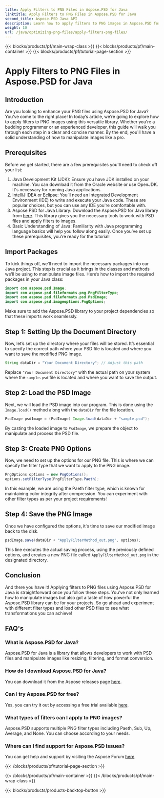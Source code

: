 ```yaml
---
title: Apply Filters to PNG Files in Aspose.PSD for Java
linktitle: Apply Filters to PNG Files in Aspose.PSD for Java
second_title: Aspose.PSD Java API
description: Learn how to apply filters to PNG images in Aspose.PSD for Java with this detailed guide. Simple steps for stunning image results.
weight: 10
url: /java/optimizing-png-files/apply-filters-png-files/
---
```


{{< blocks/products/pf/main-wrap-class >}}
{{< blocks/products/pf/main-container >}}
{{< blocks/products/pf/tutorial-page-section >}}

# Apply Filters to PNG Files in Aspose.PSD for Java

## Introduction
Are you looking to enhance your PNG files using Aspose.PSD for Java? You’ve come to the right place! In today’s article, we’re going to explore how to apply filters to PNG images using this versatile library. Whether you're a budding programmer or an experienced developer, this guide will walk you through each step in a clear and concise manner. By the end, you'll have a solid understanding of how to manipulate images like a pro.
## Prerequisites
Before we get started, there are a few prerequisites you'll need to check off your list:
1. Java Development Kit (JDK): Ensure you have JDK installed on your machine. You can download it from the Oracle website or use OpenJDK. It's necessary for running Java applications.
2. IntelliJ IDEA or Eclipse: You’ll need an Integrated Development Environment (IDE) to write and execute your Java code. These are popular choices, but you can use any IDE you're comfortable with.
3. Aspose.PSD for Java Library: Download the Aspose.PSD for Java library from [here](https://releases.aspose.com/psd/java/). This library gives you the necessary tools to work with PSD files and apply filters to images.
4. Basic Understanding of Java: Familiarity with Java programming language basics will help you follow along easily.
Once you've set up these prerequisites, you're ready for the tutorial!
## Import Packages
To kick things off, we’ll need to import the necessary packages into our Java project. This step is crucial as it brings in the classes and methods we’ll be using to manipulate image files.
Here’s how to import the required packages in your Java class:
```java
import com.aspose.psd.Image;
import com.aspose.psd.fileformats.png.PngFilterType;
import com.aspose.psd.fileformats.psd.PsdImage;
import com.aspose.psd.imageoptions.PngOptions;
```
Make sure to add the Aspose.PSD library to your project dependencies so that these imports work seamlessly.

## Step 1: Setting Up the Document Directory
Now, let’s set up the directory where your files will be stored. It’s essential to specify the correct path where your PSD file is located and where you want to save the modified PNG image.
```java
String dataDir = "Your Document Directory"; // Adjust this path
```
Replace `"Your Document Directory"` with the actual path on your system where the `sample.psd` file is located and where you want to save the output.
## Step 2: Load the PSD Image
Next, we will load the PSD image into our program. This is done using the `Image.load()` method along with the `dataDir` for the file location.
```java
PsdImage psdImage = (PsdImage) Image.load(dataDir + "sample.psd");
```
By casting the loaded image to `PsdImage`, we prepare the object to manipulate and process the PSD file. 
## Step 3: Create PNG Options
Now, we need to set up the options for our PNG file. This is where we can specify the filter type that we want to apply to the PNG image.
```java
PngOptions options = new PngOptions();
options.setFilterType(PngFilterType.Paeth);
```
In this example, we are using the Paeth filter type, which is known for maintaining color integrity after compression. You can experiment with other filter types as per your project requirements!
## Step 4: Save the PNG Image
Once we have configured the options, it's time to save our modified image back to the disk.
```java
psdImage.save(dataDir + "ApplyFilterMethod_out.png", options);
```
This line executes the actual saving process, using the previously defined options, and creates a new PNG file called `ApplyFilterMethod_out.png` in the designated directory.
## Conclusion
And there you have it! Applying filters to PNG files using Aspose.PSD for Java is straightforward once you follow these steps. You’ve not only learned how to manipulate images but also got a taste of how powerful the Aspose.PSD library can be for your projects. So go ahead and experiment with different filter types and load other PSD files to see what transformations you can achieve!
## FAQ's
### What is Aspose.PSD for Java?  
Aspose.PSD for Java is a library that allows developers to work with PSD files and manipulate images like resizing, filtering, and format conversion.
### How do I download Aspose.PSD for Java?  
You can download it from the Aspose releases page [here](https://releases.aspose.com/psd/java/).
### Can I try Aspose.PSD for free?  
Yes, you can try it out by accessing a free trial available [here](https://releases.aspose.com/).
### What types of filters can I apply to PNG images?  
Aspose.PSD supports multiple PNG filter types including Paeth, Sub, Up, Average, and None. You can choose according to your needs.
### Where can I find support for Aspose.PSD issues?  
You can get help and support by visiting the Aspose Forum [here](https://forum.aspose.com/c/psd/34).

{{< /blocks/products/pf/tutorial-page-section >}}

{{< /blocks/products/pf/main-container >}}
{{< /blocks/products/pf/main-wrap-class >}}

{{< blocks/products/products-backtop-button >}}
